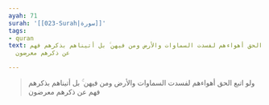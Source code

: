 ```yaml
---
ayah: 71
surah: '[[023-Surah|سورة]]'
tags:
- quran
text: ولو اتبع الحق أهواءهم لفسدت السماوات والأرض ومن فيهن ۚ بل أتيناهم بذكرهم فهم
  عن ذكرهم معرضون

---
```

> ولو اتبع الحق أهواءهم لفسدت السماوات والأرض ومن فيهن ۚ بل أتيناهم بذكرهم فهم عن ذكرهم معرضون

